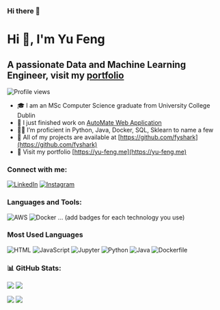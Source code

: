 ### Hi there 👋



# Hi 👋, I'm Yu Feng

## A passionate Data and Machine Learning Engineer, visit my [portfolio](https://yu-feng.me)

![Profile views](https://komarev.com/ghpvc/?username=yourusername)

- 🎓 I am an MSc Computer Science graduate from University College Dublin
- 🌱 I just finished work on [AutoMate Web Application](#)
- 👨‍💻 I’m proficient in Python, Java, Docker, SQL, Sklearn to name a few
- 🔭 All of my projects are available at [https://github.com/fyshark](https://github.com/fyshark)
- 📄 Visit my portfolio [https://yu-feng.me](https://yu-feng.me)

### Connect with me:

[![LinkedIn](https://img.shields.io/badge/-LinkedIn-blue?style=flat-square&logo=linkedin&logoColor=white)](https://linkedin.com/in/yourusername)
[![Instagram](https://img.shields.io/badge/-Instagram-purple?style=flat-square&logo=instagram&logoColor=white)](https://instagram.com/yourusername)

### Languages and Tools:

![AWS](https://img.shields.io/badge/-AWS-black?style=flat-square&logo=amazonaws)
![Docker](https://img.shields.io/badge/-Docker-black?style=flat-square&logo=docker)
... (add badges for each technology you use)

### Most Used Languages

![HTML](https://img.shields.io/badge/HTML-63.39%25-%23orange)
![JavaScript](https://img.shields.io/badge/JavaScript-0.82%25-%23yellowgreen)
![Jupyter](https://img.shields.io/badge/Jupyter-33.89%25-%23blue)
![Python](https://img.shields.io/badge/Python-0.06%25-%23green)
![Java](https://img.shields.io/badge/Java-3.81%25-%23red)
![Dockerfile](https://img.shields.io/badge/Dockerfile-0.03%25-%23blueviolet)

### 📊 GitHub Stats:

![](https://github-readme-stats.vercel.app/api?username=fyshark&show_icons=true&locale=en)
![](https://github-readme-stats.vercel.app/api/top-langs?username=fyshark&show_icons=true&locale=en&layout=compact)

![](https://github-readme-streak-stats.herokuapp.com/?user=fyshark)
![](https://activity-graph.herokuapp.com/graph?username=fyshark&theme=github)

























<!--
**DVv66/DVv66** is a ✨ _special_ ✨ repository because its `README.md` (this file) appears on your GitHub profile.

Here are some ideas to get you started:

- 🔭 I’m currently working on ...
- 🌱 I’m currently learning ...
- 👯 I’m looking to collaborate on ...
- 🤔 I’m looking for help with ...
- 💬 Ask me about ...
- 📫 How to reach me: ...
- 😄 Pronouns: ...
- ⚡ Fun fact: ...
-->

